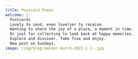 ```yaml
---
title: Postcard Poems
welcome: |-
  Postcards
  Lovely to send, even lovelier to receive.
  Wanting to share the joy of a place, a moment in time.
  Or just for collecting to look back at happy memories.
  Explore and discover. Take five and enjoy.
  New post on Sundays. 
image: /img/blog-banner-march-2022-1-1-.jpg
---
```

